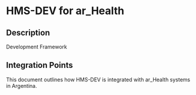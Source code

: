 # HMS-DEV for ar_Health

## Description

Development Framework

## Integration Points

This document outlines how HMS-DEV is integrated with ar_Health systems in Argentina.
